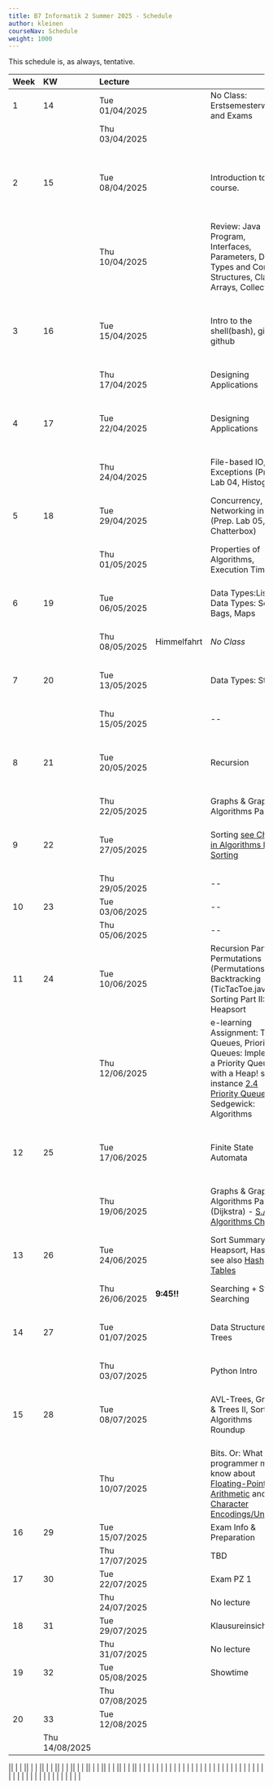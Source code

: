 ```yaml
---
title: B7 Informatik 2 Summer 2025 - Schedule
author: kleinen
courseNav: Schedule
weight: 1000
---
```


This schedule is, as always, tentative.










| Week | KW | Lecture        |             |                                                                                                                      | Lab                                                                                |
|:-----|:---|:---------------|:------------|:---------------------------------------------------------------------------------------------------------------------|:-----------------------------------------------------------------------------------|
 1 | 14 | Tue 01/04/2025 |             | No Class: Erstsemesterwoche and Exams                                                                                |                                                                                    |
    |    | Thu 03/04/2025|             |                                                                                                                      |                                                                                    |
 2 | 15 | Tue 08/04/2025 |             | Introduction to the course.                                                                                          | {{% link title ="Designing an Application, CRC Cards " link = "../labs/lab-01" %}} |
    |    | Thu 10/04/2025|             | Review: Java Program, Interfaces, Parameters, Data Types and Control Structures, Classes, Arrays, Collections        |                                                                                    |
 3 | 16 | Tue 15/04/2025 |             | Intro to the shell(bash), git, github                                                                                | {{% link title ="Getting back to programming, Tools" link = "../labs/lab-02" %}}   |
    |    | Thu 17/04/2025|             | Designing Applications                                                                                               |                                                                                    |
 4 | 17 | Tue 22/04/2025 |             | Designing Applications                                                                                               | {{% link title ="Implementing CRC cards " link = "../labs/lab-03" %}}              |
    |    | Thu 24/04/2025|             | File-based IO, Exceptions (Prep. Lab 04, Histogram)                                                                  |                                                                                    |
 5 | 18 | Tue 29/04/2025 |             | Concurrency, Networking in Java (Prep. Lab 05, Chatterbox)                                                           | {{% link title ="Histogram" link = "../labs/lab-04" %}}                            |
    |    | Thu 01/05/2025|             | Properties of Algorithms, Execution Times                                                                            |                                                                                    |
 6 | 19 | Tue 06/05/2025 |             | Data Types:Lists /  Data Types: Sets, Bags, Maps                                                                     | {{% link title ="Chatterbox" link = "../labs/lab-05" %}}                           |
    |    | Thu 08/05/2025| Himmelfahrt | *No Class*                                                                                                           |                                                                                    |
 7 | 20 | Tue 13/05/2025 |             | Data Types: Stacks                                                                                                   | {{% link title ="Execution Times" link = "../labs/lab-06" %}}                      |
    |    | Thu 15/05/2025|             | --                                                                                                                   |                                                                                    |
 8 | 21 | Tue 20/05/2025 |             | Recursion                                                                                                            | {{% link title ="Reverse Polish Notation" link = "../labs/lab-07" %}}              |
    |    | Thu 22/05/2025|             | Graphs & Graph Algorithms Part I                                                                                     |                                                                                    |
 9 | 22 | Tue 27/05/2025 |             | Sorting [see Chapter in Algorithms Book: Sorting](https://algs4.cs.princeton.edu/20sorting/)                         | {{% link title ="Recursive Triangles" link = "../labs/lab-08" %}}                  |
    |    | Thu 29/05/2025|             | --                                                                                                                   |                                                                                    |
 10 | 23 | Tue 03/06/2025|             | --                                                                                                                   |                                                                                    |
    |    | Thu 05/06/2025|             | --                                                                                                                   |                                                                                    |
 11 | 24 | Tue 10/06/2025|             | Recursion Part II: Permutations (Permutations.java), Backtracking (TicTacToe.java), Sorting Part II: Heapsort        | {{% link title ="Eight Queens" link = "../labs/lab-09" %}}                         |
    |    | Thu 12/06/2025|             |   e-learning Assignment: Trees, Queues, Priority Queues: Implement a Priority Queue with a Heap! see for instance [2.4 Priority Queues](https://algs4.cs.princeton.edu/24pq/) in Sedgewick: Algorithms                 |
 12 | 25 | Tue 17/06/2025|             | Finite State Automata                                                                                                                     |  {{% link title ="Finite State Automata and Sorting" link = "../labs/lab-10" %}}                                                                                   |
    |    | Thu 19/06/2025|             |    Graphs & Graph Algorithms Part II (Dijkstra)  - [S./W.: Algorithms Ch. 4](https://algs4.cs.princeton.edu/40graphs/)       |
 13 | 26 | Tue 24/06/2025|             |  Sort Summary, esp. Heapsort, Hashing, see also [Hash Tables](https://algs4.cs.princeton.edu/34hash/)                                                                                         | {{% link title ="Getting from A to B" link = "../labs/lab-11" %}}                  |
    |    | Thu 26/06/2025|  **9:45!!**           |   Searching  + String Searching                                                                                  |                                                                                    |
 14 | 27 | Tue 01/07/2025|             |   Data Structures: Trees                                                                                                  | {{% link title ="Scrabble Cheater" link = "../labs/lab-13" %}}                                                                                           |
    |    | Thu 03/07/2025|             |  Python Intro                                                                                                         |                                                                                                                                                          |
 15 | 28 | Tue 08/07/2025|             | AVL-Trees, Graphs & Trees II, Sorting Algorithms Roundup                                                                                             | {{% link title ="Scrabble Cheater Deluxe" link = "../labs/lab-14" %}}              |
    |    | Thu 10/07/2025|             | Bits. Or: What every programmer must know about [Floating-Point Arithmetic](https://www.joelonsoftware.com/2003/10/08/the-absolute-minimum-every-software-developer-absolutely-positively-must-know-about-unicode-and-character-sets-no-excuses/) and [Character Encodings/Unicode](https://www.joelonsoftware.com/2003/10/08/the-absolute-minimum-every-software-developer-absolutely-positively-must-know-about-unicode-and-character-sets-no-excuses/) |              |
 16 | 29 | Tue 15/07/2025|             | Exam Info & Preparation                                                                                              | Trial Exams             |
    |    | Thu 17/07/2025|             | TBD                                                                                                                     |                                                                                    |
 17 | 30 | Tue 22/07/2025|             | Exam PZ 1                                                                                                           |                                                                                    |
    |    | Thu 24/07/2025|             | No lecture                                                                                                                    |                                                                                    |
 18 | 31 | Tue 29/07/2025|             | Klausureinsicht?                                                                                                     |                                                                                    |
    |    | Thu 31/07/2025|             | No lecture                                                                                                                     |                                                                                    |
 19 | 32 | Tue 05/08/2025|             | Showtime                                                                                                             |                                                                                    |
    |    | Thu 07/08/2025|             |                                                                                                                      |                                                                                    |
20 | 33 | Tue 12/08/2025
   |    | Thu 14/08/2025




||
| |
||
| |
||
| |
||
| |
||
| |
||
| |
||
| |
||
| |
||
| |
| |
| |
| |
| |
| |
| |
| |
| |
| |
| |
| |
| |
| |
| |
| |
| |
| |
| |
| |
| |
| |
| |


<!--
DWW
Introduction to the course
Review: Java Program, Interfaces, Parameters, Data Types and Control Structures, Classes, Arrays, Collections
Client/Server concept
Networking in Java (URLReader)
File-based IO (MakeDirectories - AlphabeticComparator - DirList - InFile - JustReadIt - Jabberwocky)
GUIs, AWT and Swing, Event handler
Properties of Algorithms (Euclid - Complexity - Birthday example)
Maximum Contiguous Subsequence Sum (Code Examples- Triple - MCSS_Main - MCSS_Algorithms - DowJones - DowJones.txt)
Abstraction: Abstract Data Types
Design Patterns, Lists (ListStuff.shtml - List.java - DLList.java - Photo.java)
More lists
Sets ,Bags, Maps| (Set - SetAsList - SetTest)
Stacks (Stack.java - StackAsArray.java - StackAsList.java - Palindrome.java - StackUnderflow.java)
Queues, Priority Queues| (Underflow.java - TestQueue.java - ArrayQueue.java - LinkedQueue.java - Queue.java )
ADTs and the Julian Date, How to Solve It (Polya)
Random numbers -
Probabilistic Algorithms
Recursion
Permutations (Handout on Permutations), Backtracking (TicTacToe.java), Trees (Tree.java - Node.java - TestTree.java - ListTree.java)
AVL-Trees (AVL Tutorial), Tries
Graphs
Graph Algorithms, Quadtrees
Sorting
Finite State Automata
Heapsort (Handout-heap - Heapsort.java), Searching. Nearest Neighbor, Branch and Bound
String Searching
Hashing
NP-Complete Problems
Coding Algorithms
Unicode (The Absolute Minimum Every Software Developer ... Must Know About Unicode ...), Cryptographic Algorithms



Scanning and Parsing Algorithms 1
Scanning and Parsing Algorithms 2

Enumerations (Main - Card - ShuffleAndDeal)
Collections - - Iterators


Readings:

What every computer scientist needs to know about floating point numbers

Why computers suck at maths



If time: more Java AWT
(AllComponents.java- Scribble2.java - FrameHandler.java)

-->
